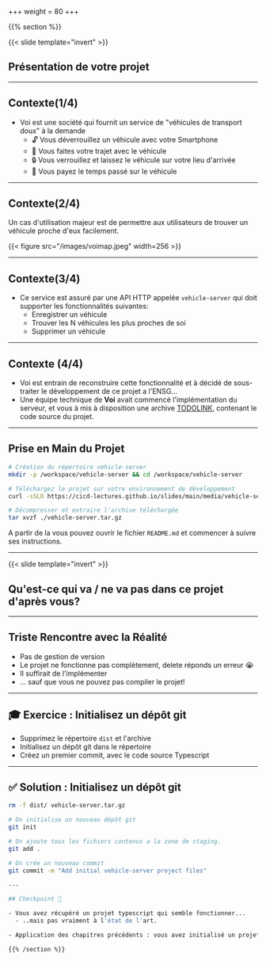 +++
weight = 80
+++

{{% section %}}

{{< slide template="invert" >}}

## Présentation de votre projet

---

## Contexte(1/4)

- Voi est une société qui fournit un service de "véhicules de transport doux" à la demande
  - 🔓 Vous déverrouillez un véhicule avec votre Smartphone
  - 🛴 Vous faites votre trajet avec le véhicule
  - 🔒 Vous verrouillez et laissez le véhicule sur votre lieu d'arrivée
  - 💸 Vous payez le temps passé sur le véhicule

---

## Contexte(2/4)

Un cas d'utilisation majeur est de permettre aux utilisateurs de trouver un véhicule proche d'eux facilement.

{{< figure src="/images/voimap.jpeg"  width=256 >}}

---

## Contexte(3/4)

- Ce service est assuré par une API HTTP appelée `vehicle-server` qui doit supporter les fonctionnalités suivantes:
  - Enregistrer un véhicule
  - Trouver les N véhicules les plus proches de soi
  -  Supprimer un véhicule

---

## Contexte (4/4)

* Voi est entrain de reconstruire cette fonctionnalité et à décidé de sous-traiter le développement de ce projet a l'ENSG...
* Une équipe technique de **Voi** avait commencé l'implémentation du serveur, et vous à mis à disposition une archive [TODOLINK](link), contenant le code source du projet.

---

## Prise en Main du Projet

```bash
# Création du répertoire vehicle-server
mkdir -p /workspace/vehicle-server && cd /workspace/vehicle-server

# Téléchargez le projet sur votre environnement de développement
curl -sSLO https://cicd-lectures.github.io/slides/main/media/vehicle-server.tar.gz

# Décompresser et extraire l'archive téléchargée
tar xvzf ./vehicle-server.tar.gz
```

A partir de la vous pouvez ouvrir le fichier `README.md` et commencer à suivre ses instructions.

---

{{< slide template="invert" >}}

## Qu'est-ce qui va / ne va pas dans ce projet d'après vous?

---

## Triste Rencontre avec la Réalité

- Pas de gestion de version
- Le projet ne fonctionne pas complètement, delete réponds un erreur 😭
- Il suffirait de l'implémenter
- ... sauf que vous ne pouvez pas compiler le projet!

---

## 🎓 Exercice : Initialisez un dépôt git

- Supprimez le répertoire `dist` et l'archive
- Initialisez un dépôt git dans le répertoire
- Créez un premier commit, avec le code source Typescript

---

## ✅ Solution : Initialisez un dépôt git

```bash
rm -f dist/ vehicle-server.tar.gz

# On initialise un nouveau dépôt git
git init

# On ajoute tous les fichiers contenus a la zone de staging.
git add .

# On crée un nouveau commit
git commit -m "Add initial vehicle-server project files"

---

## Checkpoint 🎯

- Vous avez récupéré un projet typescript qui semble fonctionner...
  - ..mais pas vraiment à l'état de l'art.

- Application des chapitres précédents : vous avez initialisé un projet `git` local

{{% /section %}}
